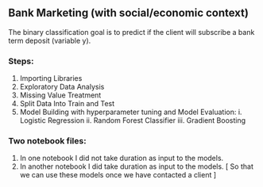 ## Bank Marketing (with social/economic context)

The binary classification goal is to predict if the client will subscribe a bank term deposit (variable y).


### Steps:

1. Importing Libraries
2. Exploratory Data Analysis
3. Missing Value Treatment
4. Split Data Into Train and Test
5. Model Building with hyperparameter tuning and Model Evaluation:
    i. Logistic Regression
    ii. Random Forest Classifier
    iii. Gradient Boosting


### Two notebook files:
 1.  In one notebook I did not take duration as input to the models.
 2.  In another notebook I did take duration as input to the models. [ So that we can use these models once we have contacted a client ]
